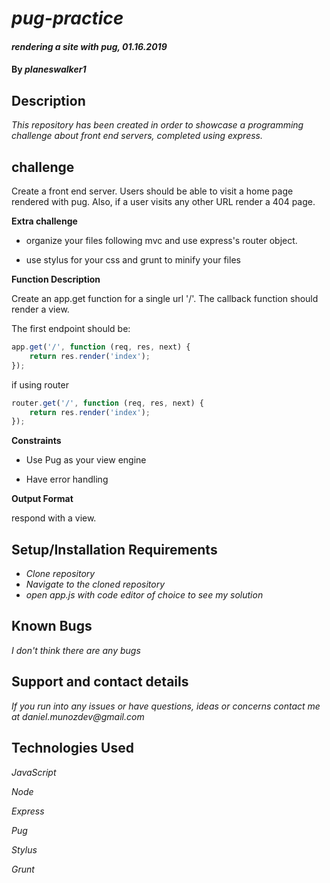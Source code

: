 # _pug-practice_

#### _rendering a site with pug, 01.16.2019_

#### By _**planeswalker1**_

## Description

_This repository has been created in order to showcase a programming challenge about front end servers, completed using express._

## challenge

Create a front end server. Users should be able to visit a home page rendered with pug. Also, if a user visits any other URL render a 404 page.

**Extra challenge**

* organize your files following mvc and use express's router object.

* use stylus for your css and grunt to minify your files

**Function Description**

Create an app.get function for a single url '/'. The callback function should render a view.

The first endpoint should be:

```javascript
app.get('/', function (req, res, next) {
    return res.render('index');
});
 ```

if using router

```javascript
router.get('/', function (req, res, next) {
    return res.render('index');
});
 ```

**Constraints**

* Use Pug as your view engine

* Have error handling

**Output Format**

respond with a view.

## Setup/Installation Requirements

* _Clone repository_
* _Navigate to the cloned repository_
* _open app.js with code editor of choice to see my solution_

## Known Bugs

_I don't think there are any bugs_

## Support and contact details

_If you run into any issues or have questions, ideas or concerns contact me at daniel.munozdev@gmail.com_

## Technologies Used

_JavaScript_

_Node_

_Express_

_Pug_

_Stylus_

_Grunt_